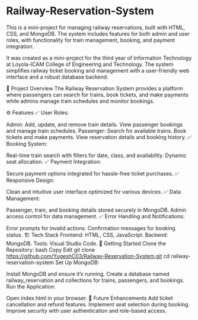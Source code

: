 # Railway-Reservation-System
This is a mini-project for managing railway reservations, built with HTML, CSS, and MongoDB. The system includes features for both admin and user roles, with functionality for train management, booking, and payment integration.

 It was created as a mini-project for the third year of Information Technology at Loyola-ICAM College of Engineering and Technology. The system simplifies railway ticket booking and management with a user-friendly web interface and a robust database backend.

🌟 Project Overview The Railway Reservation System provides a platform where passengers can search for trains, book tickets, and make payments while admins manage train schedules and monitor bookings.

⚙️ Features ✅ User Roles:

Admin: Add, update, and remove train details. View passenger bookings and manage train schedules. Passenger: Search for available trains. Book tickets and make payments. View reservation details and booking history. ✅ Booking System:

Real-time train search with filters for date, class, and availability. Dynamic seat allocation. ✅ Payment Integration:

Secure payment options integrated for hassle-free ticket purchases. ✅ Responsive Design:

Clean and intuitive user interface optimized for various devices. ✅ Data Management:

Passenger, train, and booking details stored securely in MongoDB. Admin access control for data management. ✅ Error Handling and Notifications:

Error prompts for invalid actions. Confirmation messages for booking status. 🏗️ Tech Stack Frontend: HTML, CSS, JavaScript. Backend: MongoDB. Tools: Visual Studio Code. 🚀 Getting Started Clone the Repository: bash Copy Edit git clone https://github.com/YugeshC03/Railway-Reservation-System.git cd railway-reservation-system Set Up MongoDB:

Install MongoDB and ensure it’s running. Create a database named railway_reservation and collections for trains, passengers, and bookings. Run the Application:

Open index.html in your browser. 📌 Future Enhancements Add ticket cancellation and refund features. Implement seat selection during booking. Improve security with user authentication and role-based access.
